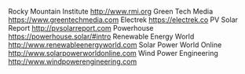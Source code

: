 Rocky Mountain Institute http://www.rmi.org 
Green Tech Media https://www.greentechmedia.com
Electrek https://electrek.co
PV Solar Report http://pvsolarreport.com
Powerhouse https://powerhouse.solar/#intro
Renewable Energy World http://www.renewableenergyworld.com
Solar Power World Online http://www.solarpowerworldonline.com
Wind Power Engineering http://www.windpowerengineering.com
